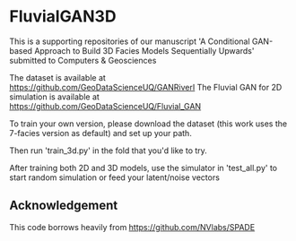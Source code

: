 # FluvialGAN3D
This is a supporting repositories of our manuscript 'A Conditional GAN-based Approach to Build 3D Facies Models Sequentially Upwards' submitted to Computers & Geosciences

The dataset is available at https://github.com/GeoDataScienceUQ/GANRiverI
The Fluvial GAN for 2D simulation is available at https://github.com/GeoDataScienceUQ/Fluvial_GAN

To train your own version, please download the dataset (this work uses the 7-facies version as default) and set up your path.

Then run 'train_3d.py' in the fold that you'd like to try.

After training both 2D and 3D models, use the simulator in 'test_all.py' to start random simulation or feed your latent/noise vectors

## Acknowledgement
This code borrows heavily from https://github.com/NVlabs/SPADE
